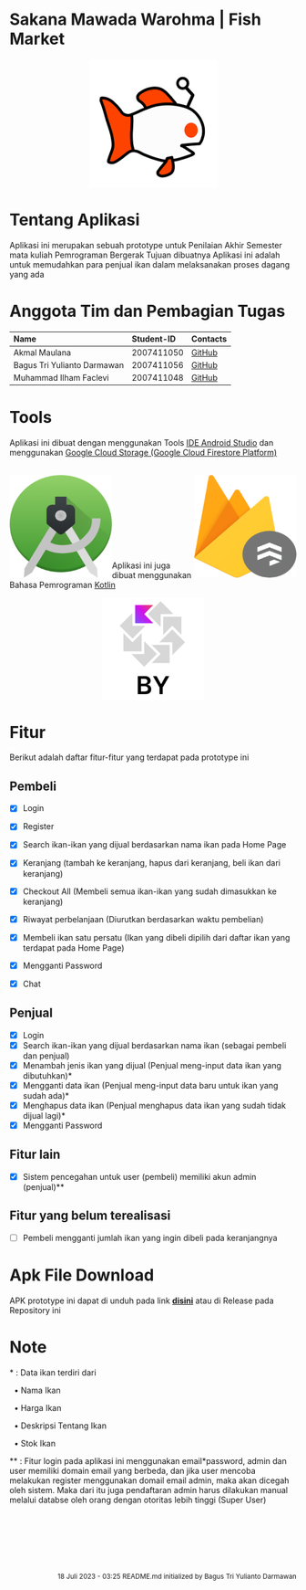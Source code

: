 # Sakana Mawada Warohma | Fish Market
<div align="center">
  <img align="center" src="https://github.com/Bagus324/marketplace_perikanan/blob/master/app/src/main/res/drawable/logo.png"></img>
  </div>

# Tentang Aplikasi

Aplikasi ini merupakan sebuah prototype untuk Penilaian Akhir Semester mata kuliah Pemrograman Bergerak
Tujuan dibuatnya Aplikasi ini adalah untuk memudahkan para penjual ikan dalam melaksanakan proses dagang yang ada

# Anggota Tim dan Pembagian Tugas


| Name                                    | Student-ID  |  Contacts                                                                                                                  |
| :-------------------------------------- | :---------- |  :------------------------------------------------------------------------------------------------------------------------ |
| Akmal Maulana                           | 2007411050  |  [GitHub](https://github.com/akmalm007)                                                                       |
| Bagus Tri Yulianto Darmawan             | 2007411056  |  [GitHub](https://github.com/Bagus324)                                            |
| Muhammad Ilham Faclevi                  | 2007411048  |  [GitHub](https://github.com/ilhamfachlevi)                                                            |


# Tools

Aplikasi ini dibuat dengan menggunakan Tools [IDE Android Studio](https://developer.android.com/studio) dan menggunakan [Google Cloud Storage (Google Cloud Firestore Platform)](https://firebase.google.com/)
<br><br>
<div align="center">
  <img align="left" src="https://github.com/Bagus324/marketplace_perikanan/blob/master/readme%20assets/android-studio-icon-486x512-zp9um7zl.png" height="180" width="180"></img>
  <img align="right" src="https://github.com/Bagus324/marketplace_perikanan/blob/master/readme%20assets/firestore-logo.png" height="180" width="180"></img>

  </div>
<br><br><br><br><br><br><br><br>

Aplikasi ini juga dibuat menggunakan Bahasa Pemrograman [Kotlin](https://kotlinlang.org/)
<div align="center">
  <img align="center" src="https://github.com/Bagus324/marketplace_perikanan/blob/master/readme%20assets/kotlin_avatar_removebg.png" height="180" width="180"></img>

  </div>

# Fitur

Berikut adalah daftar fitur-fitur yang terdapat pada prototype ini

## Pembeli
- [x] Login
- [x] Register
- [x] Search ikan-ikan yang dijual berdasarkan nama ikan pada Home Page
- [x] Keranjang (tambah ke keranjang, hapus dari keranjang, beli ikan dari keranjang)
- [x] Checkout All (Membeli semua ikan-ikan yang sudah dimasukkan ke keranjang)
- [x] Riwayat perbelanjaan (Diurutkan berdasarkan waktu pembelian)
- [x] Membeli ikan satu persatu (Ikan yang dibeli dipilih dari daftar ikan yang terdapat pada Home Page)
- [x] Mengganti Password
- [x] Chat

      
## Penjual
- [x] Login
- [x] Search ikan-ikan yang dijual berdasarkan nama ikan (sebagai pembeli dan penjual)
- [x] Menambah jenis ikan yang dijual (Penjual meng-input data ikan yang dibutuhkan)*
- [x] Mengganti data ikan (Penjual meng-input data baru untuk ikan yang sudah ada)*
- [x] Menghapus data ikan (Penjual menghapus data ikan yang sudah tidak dijual lagi)*
- [x] Mengganti Password

## Fitur lain
- [x] Sistem pencegahan untuk user (pembeli) memiliki akun admin (penjual)**

## Fitur yang belum terealisasi
- [ ] Pembeli mengganti jumlah ikan yang ingin dibeli pada keranjangnya

# Apk File Download

APK prototype ini dapat di unduh pada link 
<b>[disini](https://s.pnj.ac.id/sakana_mawada_warohma)</b> atau di Release pada Repository ini

# Note
<div align="left">
  <p>* : Data ikan terdiri dari<p>&nbsp;&nbsp;• Nama Ikan</p><p>&nbsp;&nbsp;• Harga Ikan</p><p>&nbsp;&nbsp;• Deskripsi Tentang Ikan</p><p>&nbsp;&nbsp;• Stok Ikan</p></p>
  <p>** : Fitur login pada aplikasi ini menggunakan email*password, admin dan user memiliki domain email yang berbeda, dan jika user mencoba melakukan register menggunakan domail email admin, maka akan dicegah oleh sistem. Maka dari itu juga pendaftaran admin harus dilakukan manual melalui databse oleh orang dengan otoritas lebih tinggi (Super User)</p>
  </div>
<br><br><br><br><br><br>
<div align="right">
  <small>18 Juli 2023 - 03:25 README.md initialized by Bagus Tri Yulianto Darmawan</small>  
</div>
